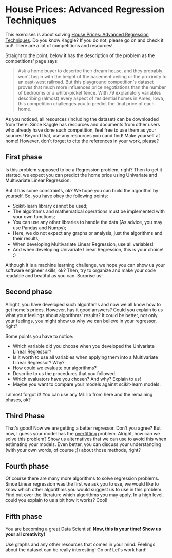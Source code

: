 

# House Prices: Advanced Regression Techniques

This exercises is about solving [House Prices: Advanced Regression Techniques](https://www.kaggle.com/c/house-prices-advanced-regression-techniques). Do you know Kaggle? If you do not, please go on and check it out! There are a lot of competitions and resources!

Straight to the point, below it has the description of the problem as the competitions' page says:

> Ask a home buyer to describe their dream house, and they probably won't begin with the height of the basement ceiling or the proximity to an east-west railroad. But this playground competition's dataset proves that much more influences price negotiations than the number of bedrooms or a white-picket fence.
With 79 explanatory variables describing (almost) every aspect of residential homes in Ames, Iowa, this competition challenges you to predict the final price of each home.

As you noticed, all resources (including the dataset) can be downloaded from there. Since Kaggle has resources and documents from other users who already have done such competition, feel free to use them as your sources! Beyond that, use any resources you cand find! Make yourself at home! However, don't forget to cite the references in your work, please?

## First phase
Is this problem supposed to be a Regression problem, right? Then to get it started, we expect you can predict the home price using Univariate and Multivariate Linear Regression. 

But it has some constraints, ok? We hope you can build the algorithm by yourself. So, you have obey the following points:

- Scikit-learn library cannot be used;
- The algorithms and mathematical operations must be implemented with your own functions;
- You can use any other libraries to handle the data (As advice, you may use Pandas and Numpy);
- Here, we do not expect any graphs or analysis, just the algorithms and their results;
- When developing Multivariate Linear Regression, use all variables!
- And when developing Univariate Linear Regression, this is your choice! ;)

Although it is a machine learning challenge, we hope you can show us your software engineer skills, ok? Then, try to organize and make your code readable and beatiful as you can. Surprise us!

## Second phase
Alright, you have developed such algorithms and now we all know how to get home's prices. However, has it good answers? Could you explain to us what your feelings about algorithms' results? It could be better, not only your feelings, you might show us why we can believe in your regressor, right?

Some points you have to notice:

 - Which variable did you choose when you developed the Univariate Linear Regressor?
 - Is it worth to use all variables when applying them into a Multivariate Linear Regressor? Why?
 - How could we evaluate our algorithms?
 - Describe to us the procedures that you followed.
 - Which evaluators have you chosen? And why? Explain to us!
 - Maybe you want to compare your models against scikit-learn models.

I almost forgot it! You can use any ML lib from here and the remaining phases, ok?


## Third Phase
That's good! Now we are getting a better regressor. Don't you agree?
But now, I guess your model has the [overfitting](https://en.wikipedia.org/wiki/Overfitting) problem. Alright, how can we solve this problem? Show us alternatives that we can use to avoid this when estimating your models. Even better, you can discuss your understanding (with your own words, of course ;]) about those methods, right?

## Fourth phase
Of course there are many more algorithms to solve regression problems. Since Linear regression was the first we ask you to use, we would like to know which other algorithms you would suggest us to use in this problem. Find out over the literature which algorithms you may apply. In a high level, could you explain to us a bit how it works? Cool!


## Fifth phase
You are becoming a great Data Scientist!
**Now, this is your time! Show us your all creativity!**

Use graphs and any other resources that comes in your mind. Feelings about the dataset can be really interesting! Go on! Let's work hard!